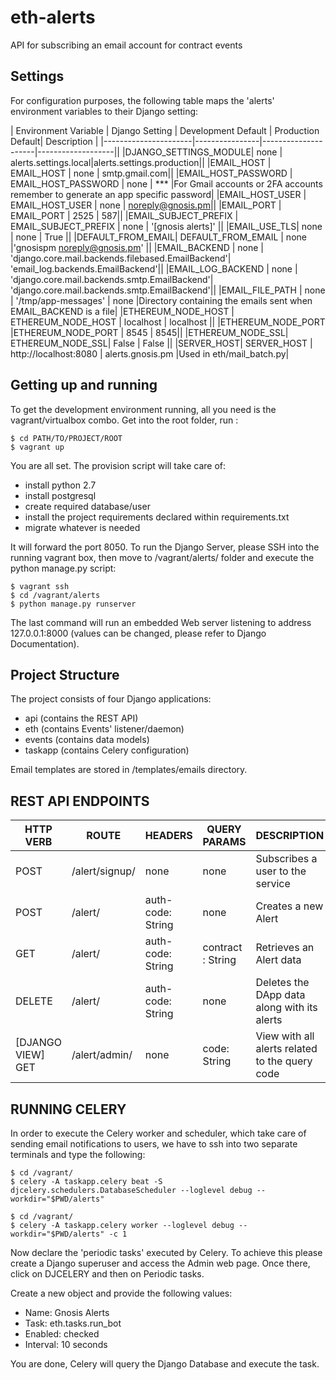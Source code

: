# eth-alerts
API for subscribing an email account for contract events

Settings
--------

For configuration purposes, the following table maps the 'alerts' environment variables to their Django setting:

| Environment Variable | Django Setting | Development Default | Production Default| Description |
|----------------------|----------------|---------------------|-------------------||
|DJANGO_SETTINGS_MODULE| none | alerts.settings.local|alerts.settings.production||
|EMAIL_HOST | EMAIL_HOST | none | smtp.gmail.com||
|EMAIL_HOST_PASSWORD | EMAIL_HOST_PASSWORD | none | *** |For Gmail accounts or 2FA accounts remember to generate an app specific password|
|EMAIL_HOST_USER | EMAIL_HOST_USER | none | noreply@gnosis.pm||
|EMAIL_PORT | EMAIL_PORT | 2525 | 587||
|EMAIL_SUBJECT_PREFIX | EMAIL_SUBJECT_PREFIX | none | '[gnosis alerts]' ||
|EMAIL_USE_TLS| none | none | True ||
|DEFAULT_FROM_EMAIL| DEFAULT_FROM_EMAIL | none |'gnosispm <noreply@gnosis.pm>' ||
|EMAIL_BACKEND | none | 'django.core.mail.backends.filebased.EmailBackend'| 'email_log.backends.EmailBackend'||
|EMAIL_LOG_BACKEND | none | 'django.core.mail.backends.smtp.EmailBackend'| 'django.core.mail.backends.smtp.EmailBackend'||
|EMAIL_FILE_PATH | none | '/tmp/app-messages' | none |Directory containing the emails sent when EMAIL_BACKEND is a file|
|ETHEREUM_NODE_HOST | ETHEREUM_NODE_HOST | localhost | localhost ||
|ETHEREUM_NODE_PORT |ETHEREUM_NODE_PORT | 8545 | 8545||
|ETHEREUM_NODE_SSL| ETHEREUM_NODE_SSL| False | False ||
|SERVER_HOST| SERVER_HOST | http://localhost:8080 | alerts.gnosis.pm |Used in eth/mail_batch.py|

Getting up and running
----------------------

To get the development environment running, all you need is the vagrant/virtualbox combo.
Get into the root folder, run :

    $ cd PATH/TO/PROJECT/ROOT
    $ vagrant up
    
    
You are all set. The provision script will take care of:


* install python 2.7
* install postgresql
* create required database/user
* install the project requirements declared within requirements.txt
* migrate whatever is needed


It will forward the port 8050.
To run the Django Server, please SSH into the running vagrant box, then move to /vagrant/alerts/ folder and execute the python manage.py script:


    $ vagrant ssh
    $ cd /vagrant/alerts
    $ python manage.py runserver
    
    
The last command will run an embedded Web server listening to address 127.0.0.1:8000 (values can be changed, please refer to Django Documentation).


Project Structure
----------------------


The project consists of four Django applications: 


* api (contains the REST API)
* eth (contains Events' listener/daemon)
* events (contains data models)
* taskapp (contains Celery configuration)


Email templates are stored in /templates/emails directory.

REST API ENDPOINTS
--------

| HTTP VERB | ROUTE | HEADERS | QUERY PARAMS | DESCRIPTION |
|----------------------|----------------|---------------------|---------------------|---------------------|
|POST| /alert/signup/ | none | none | Subscribes a user to the service |
|POST| /alert/ | auth-code: String | none | Creates a new Alert |
|GET| /alert/ | auth-code: String | contract : String | Retrieves an Alert data |
|DELETE| /alert/ | auth-code: String | none | Deletes the DApp data along with its alerts |
|[DJANGO VIEW] GET| /alert/admin/ | none | code: String | View with all alerts related to the query code |

RUNNING CELERY
--------
In order to execute the Celery worker and scheduler, which take care of sending email notifications to users, we have to ssh into two separate terminals and type the following:
    
    $ cd /vagrant/
    $ celery -A taskapp.celery beat -S djcelery.schedulers.DatabaseScheduler --loglevel debug --workdir="$PWD/alerts"
    
    $ cd /vagrant/
    $ celery -A taskapp.celery worker --loglevel debug --workdir="$PWD/alerts" -c 1
    
Now declare the 'periodic tasks' executed by Celery. To achieve this please create a Django superuser and access the Admin web page. Once there, click on DJCELERY and then on Periodic tasks.

Create a new object and provide the following values:

* Name: Gnosis Alerts
* Task: eth.tasks.run_bot
* Enabled: checked
* Interval: 10 seconds

You are done, Celery will query the Django Database and execute the task.
